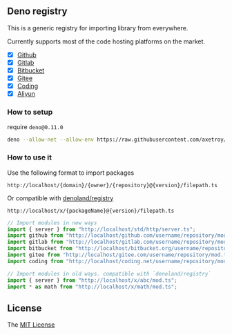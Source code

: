 ## Deno registry

This is a generic registry for importing library from everywhere.

Currently supports most of the code hosting platforms on the market.

- [x] [Github](https://github.com)
- [x] [Gitlab](https://gitlab.com)
- [x] [Bitbucket](https://bitbucket.org)
- [x] [Gitee](https://gitee.com)
- [x] [Coding](https://coding.net)
- [x] [Aliyun](https://code.aliyun.com)

### How to setup

require `deno@0.11.0`

```bash
deno --allow-net --allow-env https://raw.githubusercontent.com/axetroy/deno_registry/master/server.ts
```

### How to use it

Use the following format to import packages

`http://localhost/{domain}/{owner}/{repository}@{version}/filepath.ts`

Or compatible with [denoland/registry](https://github.com/denoland/registry)

`http://localhost/x/{packageName}@{version}/filepath.ts`

```typescript
// Import modules in new ways
import { server } from "http://localhost/std/http/server.ts";
import github from "http://localhost/github.com/username/repository/mod.ts";
import gitlab from "http://localhost/gitlab.com/username/repository/mod.ts";
import bitbucket from "http://localhost/bitbucket.org/username/repository/mod.ts";
import gitee from "http://localhost/gitee.com/username/repository/mod.ts";
import coding from "http://localhost/coding.net/username/repository/mod.ts";

// Import modules in old ways. compatible with `denoland/registry`
import { server } from "http://localhost/x/abc/mod.ts";
import * as math from "http://localhost/x/math/mod.ts";
```

## License

The [MIT License](https://github.com/axetroy/deno_registry/blob/master/LICENSE)
